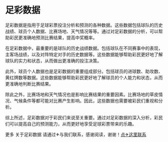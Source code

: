 # 足彩数据

足彩数据是指用于足球彩票投注分析和预测的各种数据。这些数据包括球队的历史战绩、球员个人数据、比赛场地、天气情况等等。通过对足彩数据的分析，可以帮助彩民更准确地预测比赛结果，提高中奖概率。

在足彩数据中，最重要的是球队的历史战绩数据。包括球队在不同赛事中的表现，主客场战绩，以及对阵特定对手的历史数据等。这些数据能够帮助彩民更好地了解球队的实力和状态，从而做出更准确的投注决策。

此外，球员个人数据也是足彩数据的重要组成部分。包括球员的进球数、助攻数、黄红牌数等数据。这些数据能够帮助彩民更好地了解球员的个人能力和状态，从而更准确地判断比赛结果。

除此之外，比赛场地和天气情况也是影响比赛结果的重要因素。比赛场地的草皮情况、气候条件等都可能对比赛产生影响。因此，这些数据也需要被彩民们重视和分析。

综上所述，足彩数据对于彩民们来说至关重要。通过对足彩数据的深入分析，彩民们可以提高自己的预测能力，从而更好地享受足球彩票带来的乐趣。

更多 关于足彩数据 请通过✈与我们联系，感谢阅读，谢谢！[点✈这里联系](https://acc.k02.cc)